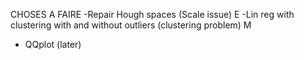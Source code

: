 CHOSES A FAIRE
-Repair Hough spaces (Scale issue) E
-Lin reg with clustering with and without outliers (clustering problem) M

- QQplot (later)


